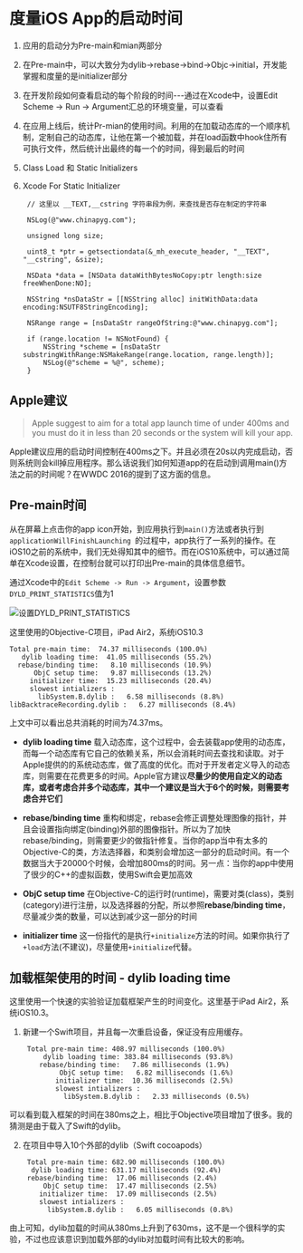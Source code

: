 # 度量iOS App的启动时间

1. 应用的启动分为Pre-main和mian两部分
2. 在Pre-main中，可以大致分为dylib->rebase->bind->Objc->initial，开发能掌握和度量的是initializer部分
3. 在开发阶段如何查看启动的每个阶段的时间---通过在Xcode中，设置Edit Scheme -> Run -> Argument汇总的环境变量，可以查看
4. 在应用上线后，统计Pr-mian的使用时间。利用的在加载动态库的一个顺序机制，定制自己的动态库，让他在第一个被加载，并在load函数中hook住所有可执行文件，然后统计出最终的每一个的时间，得到最后的时间
5. Class Load 和 Static Initializers
6. Xcode For Static Initializer


		// 这里以 __TEXT,__cstring 字符串段为例，来查找是否存在制定的字符串
	    
	    NSLog(@"www.chinapyg.com");
	    
	    unsigned long size;
	    
	    uint8_t *ptr = getsectiondata(&_mh_execute_header, "__TEXT", "__cstring", &size);
	
	    NSData *data = [NSData dataWithBytesNoCopy:ptr length:size freeWhenDone:NO];
	    
	    NSString *nsDataStr = [[NSString alloc] initWithData:data encoding:NSUTF8StringEncoding];
	
	    NSRange range = [nsDataStr rangeOfString:@"www.chinapyg.com"];
	    
	    if (range.location != NSNotFound) {
	        NSString *scheme = [nsDataStr substringWithRange:NSMakeRange(range.location, range.length)];
	        NSLog(@"scheme = %@", scheme);
	    }


## Apple建议

> Apple suggest to aim for a total app launch time of under 400ms and you must do it in less than 20 seconds or the system will kill your app.


Apple建议应用的启动时间控制在400ms之下。并且必须在20s以内完成启动，否则系统则会kill掉应用程序。那么话说我们如何知道app的在启动到调用main()方法之前的时间呢？在WWDC 2016的提到了这方面的信息。

## Pre-main时间

从在屏幕上点击你的app icon开始，到应用执行到`main()`方法或者执行到`applicationWillFinishLaunching `的过程中，app执行了一系列的操作。在iOS10之前的系统中，我们无处得知其中的细节。而在iOS10系统中，可以通过简单在Xcode设置，在控制台就可以打印出Pre-main的具体信息细节。

通过Xcode中的`Edit Scheme -> Run -> Argument`，设置参数`DYLD_PRINT_STATISTICS`值为1

![设置DYLD_PRINT_STATISTICS](https://useyourloaf.com/assets/images/2016/2016-07-17-001.png)

这里使用的Objective-C项目，iPad Air2，系统iOS10.3

	Total pre-main time:  74.37 milliseconds (100.0%)
       dylib loading time:  41.05 milliseconds (55.2%)
      rebase/binding time:   8.10 milliseconds (10.9%)
          ObjC setup time:   9.87 milliseconds (13.2%)
         initializer time:  15.23 milliseconds (20.4%)
         slowest intializers :
           libSystem.B.dylib :   6.58 milliseconds (8.8%)
 	libBacktraceRecording.dylib :   6.27 milliseconds (8.4%)
 	
 上文中可以看出总共消耗的时间为74.37ms。
 
 * **dylib loading time** 载入动态库，这个过程中，会去装载app使用的动态库，而每一个动态库有它自己的依赖关系，所以会消耗时间去查找和读取。对于Apple提供的的系统动态库，做了高度的优化。而对于开发者定义导入的动态库，则需要在花费更多的时间。Apple官方建议**尽量少的使用自定义的动态库，或者考虑合并多个动态库，其中一个建议是当大于6个的时候，则需要考虑合并它们**
 
 * **rebase/binding time** 重构和绑定，rebase会修正调整处理图像的指针，并且会设置指向绑定(binding)外部的图像指针。所以为了加快rebase/binding，则需要更少的做指针修复。当你的app当中有太多的Objective-C的类，方法选择器，和类别会增加这一部分的启动时间。有一个数据当大于20000个时候，会增加800ms的时间。另一点：当你的app中使用了很少的C++的虚拟函数，使用Swift会更加高效

 * **ObjC setup time** 在Objective-C的运行时(runtime)，需要对类(class)，类别(category)进行注册，以及选择器的分配，所以参照**rebase/binding time**，尽量减少类的数量，可以达到减少这一部分的时间

* **initializer time** 这一份指代的是执行`+initialize`方法的时间。如果你执行了`+load`方法(不建议)，尽量使用`+initialize`代替。

## 加载框架使用的时间 - dylib loading time
 
这里使用一个快速的实验验证加载框架产生的时间变化。这里基于iPad Air2，系统iOS10.3。

1. 新建一个Swift项目，并且每一次重启设备，保证没有应用缓存。

		Total pre-main time: 408.97 milliseconds (100.0%)
     		dylib loading time: 383.84 milliseconds (93.8%)
		   rebase/binding time:   7.86 milliseconds (1.9%)
		        ObjC setup time:   6.82 milliseconds (1.6%)
		       initializer time:  10.36 milliseconds (2.5%)
		       slowest intializers :
		         libSystem.B.dylib :   2.33 milliseconds (0.5%)
		       
可以看到载入框架的时间在380ms之上，相比于Objective项目增加了很多。我的猜测是由于载入了Swift的dylib。

2. 在项目中导入10个外部的dylib（Swift cocoapods）

		Total pre-main time: 682.90 milliseconds (100.0%)
	     dylib loading time: 631.17 milliseconds (92.4%)
	    rebase/binding time:  17.06 milliseconds (2.4%)
	        ObjC setup time:  17.47 milliseconds (2.5%)
	       initializer time:  17.09 milliseconds (2.5%)
	       slowest intializers :
	         libSystem.B.dylib :   6.05 milliseconds (0.8%)


由上可知，dylib加载的时间从380ms上升到了630ms，这不是一个很科学的实验，不过也应该意识到加载外部的dylib对加载时间有比较大的影响。